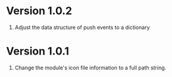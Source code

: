 # Version 1.0.2

1. Adjust the data structure of push events to a dictionary

# Version 1.0.1

1. Change the module's icon file information to a full path string.
